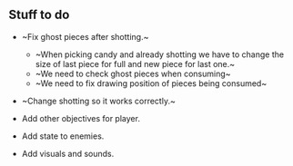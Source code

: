 ## Stuff to do
- ~Fix ghost pieces after shotting.~
    - ~When picking candy and already shotting we have to change the size of last piece for full and new piece for last one.~
    - ~We need to check ghost pieces when consuming~
    - ~We need to fix drawing position of pieces being consumed~


- ~Change shotting so it works correctly.~
- Add other objectives for player.
- Add state to enemies.
- Add visuals and sounds.
